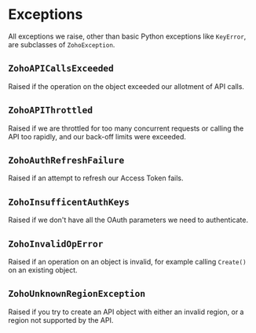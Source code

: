 # Exceptions
All exceptions we raise, other than basic Python exceptions like `KeyError`, are
subclasses of `ZohoException`.

## `ZohoAPICallsExceeded`
Raised if the operation on the object exceeded our allotment of API calls.

## `ZohoAPIThrottled`
Raised if we are throttled for too many concurrent requests or calling the API
too rapidly, and our back-off limits were exceeded.

## `ZohoAuthRefreshFailure`
Raised if an attempt to refresh our Access Token fails.

## `ZohoInsufficentAuthKeys`
Raised if we don't have all the OAuth parameters we need to authenticate.

## `ZohoInvalidOpError`
Raised if an operation on an object is invalid, for example calling `Create()`
on an existing object.

## `ZohoUnknownRegionException`
Raised if you try to create an API object with either an invalid region, or a
region not supported by the API.
